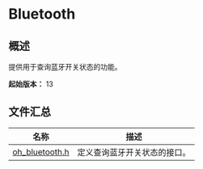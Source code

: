 # Bluetooth

## 概述

提供用于查询蓝牙开关状态的功能。

**起始版本：** 13
## 文件汇总

| 名称 | 描述 |
| -- | -- |
| [oh_bluetooth.h](capi-oh-bluetooth-h.md) | 定义查询蓝牙开关状态的接口。 |
